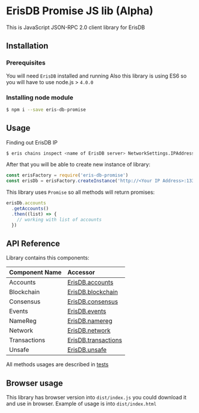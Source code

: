 # ErisDB Promise JS lib (Alpha)

This is JavaScript JSON-RPC 2.0 client library for ErisDB

## Installation

### Prerequisites
You will need `ErisDB` installed and running
Also this library is using ES6 so you will have to use node.js > `4.0.0`

### Installing node module

```bash
$ npm i --save eris-db-promise
```

## Usage

Finding out ErisDB IP
```bash
$ eris chains inspect <name of ErisDB server> NetworkSettings.IPAddress
```

After that you will be able to create new instance of library:

```javascript
const erisFactory = require('eris-db-promise')
const erisDb = erisFactory.createInstance('http://<Your IP Address>:1337/rpc')
```

This library uses `Promise` so all methods will return promises:

```javascript
erisDb.accounts
  .getAccounts()
  .then((list) => {
    // working with list of accounts
  })
```

## API Reference

Library contains this components:

| Component Name | Accessor |
| :------------- | :------- |
| Accounts | [ErisDB.accounts](https://github.com/konstantinzolotarev/eris-db-promise/blob/master/lib/components/Accounts.js) |
| Blockchain | [ErisDB.blockchain](https://github.com/konstantinzolotarev/eris-db-promise/blob/master/lib/components/Blockchain.js) |
| Consensus | [ErisDB.consensus](https://github.com/konstantinzolotarev/eris-db-promise/blob/master/lib/components/Consensus.js) |
| Events | [ErisDB.events](https://github.com/konstantinzolotarev/eris-db-promise/blob/master/lib/components/Events.js) |
| NameReg | [ErisDB.namereg](https://github.com/konstantinzolotarev/eris-db-promise/blob/master/lib/components/NameReg.js) |
| Network | [ErisDB.network](https://github.com/konstantinzolotarev/eris-db-promise/blob/master/lib/components/Network.js) |
| Transactions | [ErisDB.transactions](https://github.com/konstantinzolotarev/eris-db-promise/blob/master/lib/components/Transactions.js) |
| Unsafe | [ErisDB.unsafe](https://github.com/konstantinzolotarev/eris-db-promise/blob/master/lib/components/Unsafe.js) |


All methods usages are described in [tests](https://github.com/konstantinzolotarev/eris-db-promise/tree/master/test/component)

## Browser usage

This library has browser version into `dist/index.js` you could download it and use in browser.
Example of usage is into `dist/index.html`
